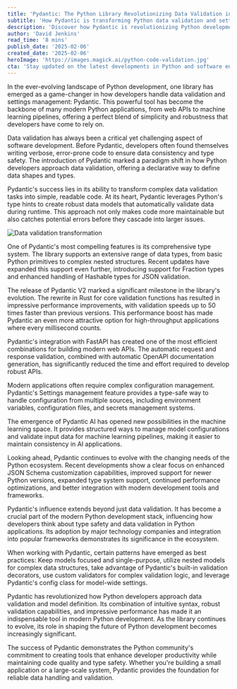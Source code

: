 ```yaml
---
title: 'Pydantic: The Python Library Revolutionizing Data Validation in Modern Software Development'
subtitle: 'How Pydantic is transforming Python data validation and settings management'
description: 'Discover how Pydantic is revolutionizing Python development with its powerful data validation capabilities, type safety features, and seamless integration with modern frameworks. Learn about its evolution, core strengths, and impact on the Python ecosystem.'
author: 'David Jenkins'
read_time: '8 mins'
publish_date: '2025-02-06'
created_date: '2025-02-06'
heroImage: 'https://images.magick.ai/python-code-validation.jpg'
cta: 'Stay updated on the latest developments in Python and software engineering! Follow us on LinkedIn for more expert insights and technical deep dives into game-changing tools like Pydantic.'
---
```


In the ever-evolving landscape of Python development, one library has emerged as a game-changer in how developers handle data validation and settings management: Pydantic. This powerful tool has become the backbone of many modern Python applications, from web APIs to machine learning pipelines, offering a perfect blend of simplicity and robustness that developers have come to rely on.

Data validation has always been a critical yet challenging aspect of software development. Before Pydantic, developers often found themselves writing verbose, error-prone code to ensure data consistency and type safety. The introduction of Pydantic marked a paradigm shift in how Python developers approach data validation, offering a declarative way to define data shapes and types.

Pydantic's success lies in its ability to transform complex data validation tasks into simple, readable code. At its heart, Pydantic leverages Python's type hints to create robust data models that automatically validate data during runtime. This approach not only makes code more maintainable but also catches potential errors before they cascade into larger issues.

![Data validation transformation](https://i.magick.ai/sample-image)

One of Pydantic's most compelling features is its comprehensive type system. The library supports an extensive range of data types, from basic Python primitives to complex nested structures. Recent updates have expanded this support even further, introducing support for Fraction types and enhanced handling of Hashable types for JSON validation.

The release of Pydantic V2 marked a significant milestone in the library's evolution. The rewrite in Rust for core validation functions has resulted in impressive performance improvements, with validation speeds up to 50 times faster than previous versions. This performance boost has made Pydantic an even more attractive option for high-throughput applications where every millisecond counts.

Pydantic's integration with FastAPI has created one of the most efficient combinations for building modern web APIs. The automatic request and response validation, combined with automatic OpenAPI documentation generation, has significantly reduced the time and effort required to develop robust APIs.

Modern applications often require complex configuration management. Pydantic's Settings management feature provides a type-safe way to handle configuration from multiple sources, including environment variables, configuration files, and secrets management systems.

The emergence of Pydantic AI has opened new possibilities in the machine learning space. It provides structured ways to manage model configurations and validate input data for machine learning pipelines, making it easier to maintain consistency in AI applications.

Looking ahead, Pydantic continues to evolve with the changing needs of the Python ecosystem. Recent developments show a clear focus on enhanced JSON Schema customization capabilities, improved support for newer Python versions, expanded type system support, continued performance optimizations, and better integration with modern development tools and frameworks.

Pydantic's influence extends beyond just data validation. It has become a crucial part of the modern Python development stack, influencing how developers think about type safety and data validation in Python applications. Its adoption by major technology companies and integration into popular frameworks demonstrates its significance in the ecosystem.

When working with Pydantic, certain patterns have emerged as best practices: Keep models focused and single-purpose, utilize nested models for complex data structures, take advantage of Pydantic's built-in validation decorators, use custom validators for complex validation logic, and leverage Pydantic's config class for model-wide settings.

Pydantic has revolutionized how Python developers approach data validation and model definition. Its combination of intuitive syntax, robust validation capabilities, and impressive performance has made it an indispensable tool in modern Python development. As the library continues to evolve, its role in shaping the future of Python development becomes increasingly significant.

The success of Pydantic demonstrates the Python community's commitment to creating tools that enhance developer productivity while maintaining code quality and type safety. Whether you're building a small application or a large-scale system, Pydantic provides the foundation for reliable data handling and validation.